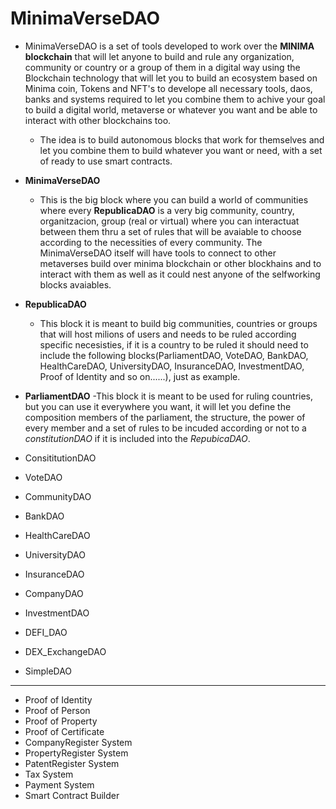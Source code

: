 # MinimaVerseDAO

- MinimaVerseDAO is a set of tools developed to work over the **MINIMA blockchain** that will let anyone to build and rule any organization, community or country or a group of them in a digital way using the Blockchain technology that will let you to build an ecosystem based on Minima coin, Tokens and NFT's to develope all necessary tools, daos, banks and systems required to let you combine them 
to achive your goal to build a digital world, metaverse or whatever you want and be able to interact with other blockchains too.
  - The idea is to build autonomous blocks that work for themselves and let you combine them to build whatever you want or need, with a set of ready to use smart contracts.

- **MinimaVerseDAO** 
  - This is the big block where you can build a world of communities where every **RepublicaDAO** is a very big community, country, organitzacion, group (real or virtual) where you can interactuat between them thru a set of rules that will be avaiable to choose according to the necessities of every community. The MinimaVerseDAO itself will have tools to connect to other metaverses build over minima blockchain or other blockhains and to interact with them as well as it could nest anyone of the selfworking blocks avaiables.
- **RepublicaDAO**
  - This block it is meant to build big communities, countries or groups that will host milions of users and needs to be ruled according specific necesisties, if it is a country to be ruled it should need to include the following blocks(ParliamentDAO, VoteDAO, BankDAO, HealthCareDAO, UniversityDAO, InsuranceDAO, InvestmentDAO, Proof of Identity and so on......), just as example.
- **ParliamentDAO**
  -This block it is meant to be used for ruling countries, but you can use it everywhere you want, it will let you define the composition members of the parliament, the structure, the power of every member and a set of rules to be incuded according or not to a *constitutionDAO* if it is included into the *RepubicaDAO*.
- ConsititutionDAO
- VoteDAO
- CommunityDAO
- BankDAO
- HealthCareDAO
- UniversityDAO
- InsuranceDAO
- CompanyDAO
- InvestmentDAO
- DEFI_DAO
- DEX_ExchangeDAO
- SimpleDAO
-----------------------------------
- Proof of Identity
- Proof of Person
- Proof of Property
- Proof of Certificate
- CompanyRegister System
- PropertyRegister System
- PatentRegister System
- Tax System
- Payment System
- Smart Contract Builder

<!---
elledaniels/elledaniels is a ✨ special ✨ repository because its `README.md` (this file) appears on your GitHub profile.
You can click the Preview link to take a look at your changes.
--->
